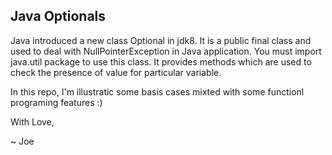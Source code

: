 ## Java Optionals

Java introduced a new class Optional in jdk8. It is a public final class and used to deal with NullPointerException in Java application. You must import java.util package to use this class. It provides methods which are used to check the presence of value for particular variable.

In this repo, I'm illustratic some basis cases mixted with some functionl programing features :)

With Love,

~ Joe
